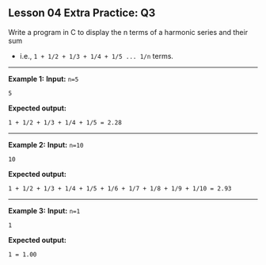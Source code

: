 ## Lesson 04 Extra Practice: Q3
Write a program in C to display the n terms of a harmonic series and their sum 

* i.e., `1 + 1/2 + 1/3 + 1/4 + 1/5 ... 1/n` terms.

<hr>

**Example 1:**
**Input:** `n=5`  
```
5
```
**Expected output:**
```
1 + 1/2 + 1/3 + 1/4 + 1/5 = 2.28
```
<hr>

**Example 2:**
**Input:** `n=10`  
```
10
```
**Expected output:**
```
1 + 1/2 + 1/3 + 1/4 + 1/5 + 1/6 + 1/7 + 1/8 + 1/9 + 1/10 = 2.93
```
<hr>

**Example 3:**
**Input:** `n=1`  
```
1
```
**Expected output:**
```
1 = 1.00
```
